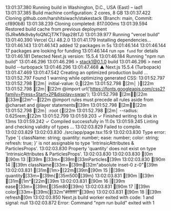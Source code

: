 13:01:37.380 Running build in Washington, D.C., USA (East) – iad1
13:01:37.385 Build machine configuration: 2 cores, 8 GB
13:01:37.422 Cloning github.com/harshitsiwach/stakestack (Branch: main, Commit: cf890b8)
13:01:38.239 Cloning completed: 817.000ms
13:01:39.594 Restored build cache from previous deployment (5JRwMk8vbyfoQNCjT7KT9ap28tTJ)
13:01:39.977 Running "vercel build"
13:01:40.390 Vercel CLI 48.2.0
13:01:41.179 Installing dependencies...
13:01:46.143 
13:01:46.143 added 12 packages in 5s
13:01:46.144 
13:01:46.144 17 packages are looking for funding
13:01:46.144   run `npm fund` for details
13:01:46.181 Detected Next.js version: 15.5.4
13:01:46.184 Running "npm run build"
13:01:46.296 
13:01:46.296 > stack1@0.1.0 build
13:01:46.296 > next build --turbopack
13:01:46.296 
13:01:47.468    ▲ Next.js 15.5.4 (Turbopack)
13:01:47.469 
13:01:47.542    Creating an optimized production build ...
13:01:52.797 Found 1 warning while optimizing generated CSS:
13:01:52.797 
13:01:52.798 [2m│   initial-value: 0;[22m
13:01:52.798 [2m│ }[22m
13:01:52.798 [2m│[22m @import url('https://fonts.googleapis.com/css2?family=Press+Start+2P&display=swap');
13:01:52.798 [2m┆[22m        [33m[2m^--[22m @import rules must precede all rules aside from @charset and @layer statements[39m
13:01:52.798 [2m┆[22m
13:01:52.798 [2m│ :root {[22m
13:01:52.798 [2m│   --radius: 0.625rem;[22m
13:01:52.799 
13:01:59.203  ✓ Finished writing to disk in 13ms
13:01:59.242  ✓ Compiled successfully in 11.0s
13:01:59.245    Linting and checking validity of types ...
13:02:03.829 Failed to compile.
13:02:03.829 
13:02:03.830 ./src/app/page.tsx:15:9
13:02:03.830 Type error: Type '{ className: string; quantity: number; ease: number; color: string; refresh: true; }' is not assignable to type 'IntrinsicAttributes & ParticlesProps'.
13:02:03.830   Property 'quantity' does not exist on type 'IntrinsicAttributes & ParticlesProps'.
13:02:03.830 
13:02:03.830 [0m [90m 13 |[39m       [33m<[39m[33mParticles[39m
13:02:03.830  [90m 14 |[39m         className[33m=[39m[32m"absolute inset-0 z-0"[39m
13:02:03.831 [31m[1m>[22m[39m[90m 15 |[39m         quantity[33m=[39m{[35m500[39m}
13:02:03.831  [90m    |[39m         [31m[1m^[22m[39m
13:02:03.831  [90m 16 |[39m         ease[33m=[39m{[35m80[39m}
13:02:03.831  [90m 17 |[39m         color[33m=[39m{[32m"#ffffff"[39m}
13:02:03.831  [90m 18 |[39m         refresh[0m
13:02:03.850 Next.js build worker exited with code: 1 and signal: null
13:02:03.872 Error: Command "npm run build" exited with 1